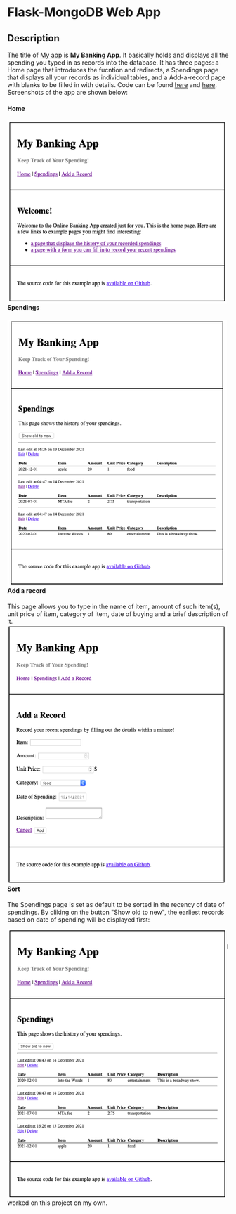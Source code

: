# Flask-MongoDB Web App

## Description
The title of [My app](https://i6.cims.nyu.edu/~wy818/web-app-evewyang/flask.cgi/) is <span style="font-weight: bold">My Banking App</span>. It basically holds and displays all the spending you typed in as records into the database. It has three pages: a Home page that introduces the fucntion and redirects, a Spendings page that displays all your records as individual tables, and a Add-a-record page with blanks to be filled in with details. Code can be found [here](https://github.com/evewyang/Database-Design-and-Implementations/blob/main/web-app-evewyang/app.py) and [here](https://github.com/evewyang/Database-Design-and-Implementations/tree/main/web-app-evewyang/templates). Screenshots of the app are shown below:
#### Home
<img src="images/home.png" alt="Home" style="float: left; width: 500px"/></br>

#### Spendings
<img src="images/read.png" alt="Read" style="float: left; width: 500px"/></br>

#### Add a record
This page allows you to type in the name of item, amount of such item(s), unit price of item, category of item, date of buying and a brief description of it. </br>
<img src="images/create.png" alt="Create" style="float: left; width: 500px"/></br>

#### Sort
The Spendings page is set as default to be sorted in the recency of date of spendings. By cliking on the button "Show old to new", the earliest records based on date of spending will be displayed first:

<img src="images/read_sort.png" alt="Read_Old_First" style="float: left; width: 500px"/></br>

I worked on this project on my own.
